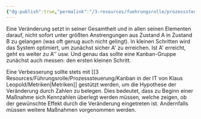 ```yaml
---
{"dg-publish":true,"permalink":"/3-resources/fuehrungsrolle/prozesssteuerung/kanban/evolutionaere-verbesserung/","created":"2024-04-10T14:57:45.432+02:00","updated":"2024-04-17T14:14:06.235+02:00"}
---
```



Eine Veränderung setzt in seiner Gesamtheit und in allen seinen Elementen darauf, nicht sofort unter größten Anstrengungen aus Zustand A in Zustand B zu gelangen (was oft genug auch nicht gelingt). In kleinen Schritten wird das System optimiert, um zunächst sicher A' zu erreichen. Ist A' erreicht, geht es weiter zu A'' usw. Und genau das sollte eine Kanban-Gruppe zunächst auch messen: den ersten kleinen Schritt.

Eine Verbesserung sollte stets mit [[3 Resources/Führungsrolle/Prozesssteuerung/Kanban in der IT von Klaus Leopold/Metriken\|Metriken]] gestützt werden, um die Hypothese der  Veränderung durch Zahlen zu belegen. Dies bedeutet, dass zu Beginn einer Maßnahme sich Kennzahlen überlegt werden müssen, welche zeigen, ob der gewünschte Effekt durch die Veränderung eingetreten ist. Andernfalls müssen weitere Maßnahmen vorgenommen werden.

